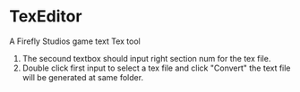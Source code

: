 # TexEditor
A Firefly Studios game text Tex tool

1. The secound textbox should input right section num for the tex file.
2. Double click first input to select a tex file and click "Convert" the text file will be generated at same folder.

